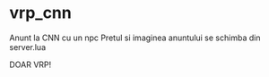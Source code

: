 # vrp_cnn

Anunt la CNN cu un npc
Pretul si imaginea anuntului se schimba din server.lua

DOAR VRP!

